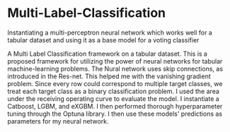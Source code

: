 # Multi-Label-Classification
Instantiating a multi-perceptron neural network which works well for a tabular dataset and using it as a base model for a voting classifier

A Multi Label Classification framework on a tabular dataset. This is a proposed framework for utilizing the power of neural networks for tabular machine-learning problems. 
The Nural network uses skip connections, as introduced in the Res-net. This helped me with the vanishing gradient problem. Since every row could correspond to multiple target classes, we treat each target class as a binary classification problem. 
I used the area under the receiving operating curve to evaluate the model.
I instantiate a Catboost, LGBM, and eXGBM. I then performed thorough hyperparameter tuning through the Optuna library. I then use these models' predictions as parameters for my neural network.
